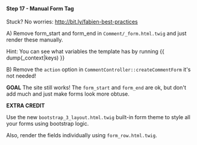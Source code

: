 #### Step 17 - Manual Form Tag
Stuck? No worries: http://bit.ly/fabien-best-practices

A) Remove form_start and form_end in `Comment/_form.html.twig`
and just render these manually.

Hint: You can see what variables the template has
by running {{ dump(_context|keys) }}

B) Remove the `action` option in `CommentController::createCommentForm`
it's not needed!

**GOAL**
The site still works! The `form_start` and `form_end` are ok,
but don't add much and just make forms look more obtuse.

**EXTRA CREDIT**

Use the new `bootstrap_3_layout.html.twig` built-in
form theme to style all your forms using bootstrap logic.

Also, render the fields individually using `form_row.html.twig`.
